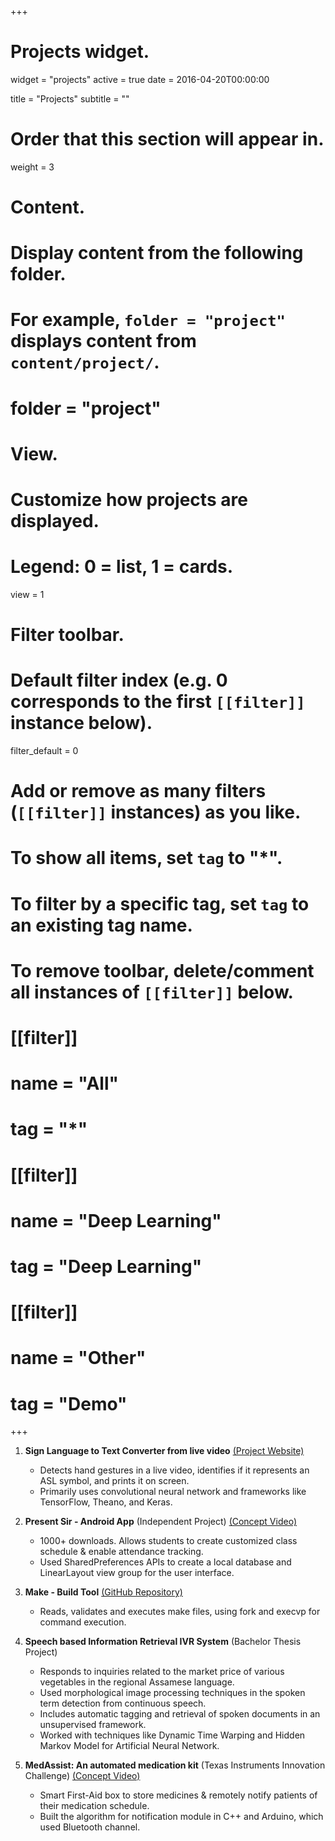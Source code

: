 +++
# Projects widget.
widget = "projects"
active = true
date = 2016-04-20T00:00:00

title = "Projects"
subtitle = ""

# Order that this section will appear in.
weight = 3

# Content.
# Display content from the following folder.
# For example, `folder = "project"` displays content from `content/project/`.
# folder = "project"

# View.
# Customize how projects are displayed.
# Legend: 0 = list, 1 = cards.
view = 1

# Filter toolbar.

# Default filter index (e.g. 0 corresponds to the first `[[filter]]` instance below).
filter_default = 0

# Add or remove as many filters (`[[filter]]` instances) as you like.
# To show all items, set `tag` to "*".
# To filter by a specific tag, set `tag` to an existing tag name.
# To remove toolbar, delete/comment all instances of `[[filter]]` below.
# [[filter]]
#   name = "All"
#   tag = "*"
#
# [[filter]]
#   name = "Deep Learning"
#   tag = "Deep Learning"
#
# [[filter]]
#   name = "Other"
#   tag = "Demo"

+++

1. **Sign Language to Text Converter from live video** [(Project Website)](https://sites.google.com/view/asl-to-text-converter/)
   * Detects hand gestures in a live video, identifies if it represents an ASL symbol, and prints it on screen.
   * Primarily uses convolutional neural network and frameworks like TensorFlow, Theano, and Keras.
    
    
2. **Present Sir - Android App** (Independent Project) [(Concept Video)](https://www.youtube.com/watch?v=W9rnnGhQz9k)
    * 1000+ downloads. Allows students to create customized class schedule & enable attendance tracking.
    * Used SharedPreferences APIs to create a local database and LinearLayout view group for the user interface.
    
    
3. **Make - Build Tool** [(GitHub Repository)](https://github.com/calvincodes/make-build-tool)
    * Reads, validates and executes make files, using fork and execvp for command execution.    

    
4. **Speech based Information Retrieval IVR System** (Bachelor Thesis Project)
    * Responds to inquiries related to the market price of various vegetables in the regional Assamese language.
    * Used morphological image processing techniques in the spoken term detection from continuous speech.
    * Includes automatic tagging and retrieval of spoken documents in an unsupervised framework.
    * Worked with techniques like Dynamic Time Warping and Hidden Markov Model for Artificial Neural Network.
    
    
5. **MedAssist: An automated medication kit** (Texas Instruments Innovation Challenge) [(Concept Video)](https://www.youtube.com/watch?v=Ovw96Q_Qpd8)
    * Smart First-Aid box to store medicines & remotely notify patients of their medication schedule.
    * Built the algorithm for notification module in C++ and Arduino, which used Bluetooth channel.